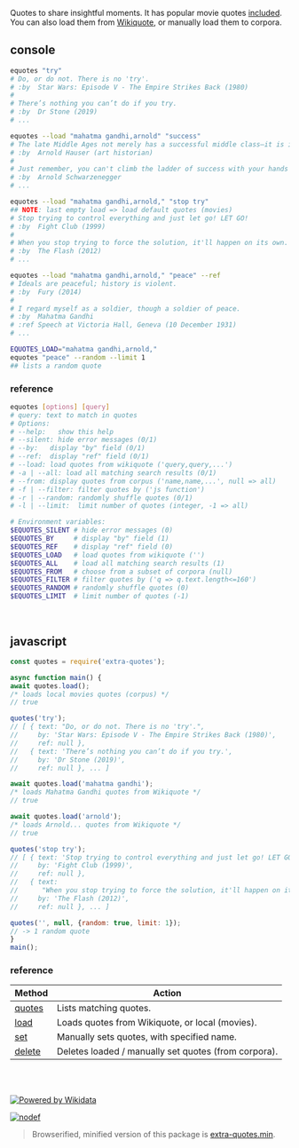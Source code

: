 Quotes to share insightful moments. It has popular movie quotes [included].
You can also load them from [Wikiquote], or manually load them to corpora.


## console

```bash
equotes "try"
# Do, or do not. There is no 'try'.
# :by  Star Wars: Episode V - The Empire Strikes Back (1980)
#
# There’s nothing you can’t do if you try.
# :by  Dr Stone (2019)
# ...

equotes --load "mahatma gandhi,arnold" "success"
# The late Middle Ages not merely has a successful middle class—it is in fact a middle-class period.
# :by  Arnold Hauser (art historian)
#
# Just remember, you can't climb the ladder of success with your hands in your pockets.
# :by  Arnold Schwarzenegger
# ...

equotes --load "mahatma gandhi,arnold," "stop try"
## NOTE: last empty load => load default quotes (movies)
# Stop trying to control everything and just let go! LET GO!
# :by  Fight Club (1999)
#
# When you stop trying to force the solution, it'll happen on its own.
# :by  The Flash (2012)
# ...

equotes --load "mahatma gandhi,arnold," "peace" --ref
# Ideals are peaceful; history is violent.
# :by  Fury (2014)
#
# I regard myself as a soldier, though a soldier of peace.
# :by  Mahatma Gandhi
# :ref Speech at Victoria Hall, Geneva (10 December 1931)
# ...

EQUOTES_LOAD="mahatma gandhi,arnold,"
equotes "peace" --random --limit 1
## lists a random quote
```

### reference

```bash
equotes [options] [query]
# query: text to match in quotes
# Options:
# --help:   show this help
# --silent: hide error messages (0/1)
# --by:   display "by" field (0/1)
# --ref:  display "ref" field (0/1)
# --load: load quotes from wikiquote ('query,query,...')
# -a | --all: load all matching search results (0/1)
# --from: display quotes from corpus ('name,name,...', null => all)
# -f | --filter: filter quotes by ('js function')
# -r | --random: randomly shuffle quotes (0/1)
# -l | --limit:  limit number of quotes (integer, -1 => all)

# Environment variables:
$EQUOTES_SILENT # hide error messages (0)
$EQUOTES_BY     # display "by" field (1)
$EQUOTES_REF    # display "ref" field (0)
$EQUOTES_LOAD   # load quotes from wikiquote ('')
$EQUOTES_ALL    # load all matching search results (1)
$EQUOTES_FROM   # choose from a subset of corpora (null)
$EQUOTES_FILTER # filter quotes by ('q => q.text.length<=160')
$EQUOTES_RANDOM # randomly shuffle quotes (0)
$EQUOTES_LIMIT  # limit number of quotes (-1)
```
<br>


## javascript

```javascript
const quotes = require('extra-quotes');

async function main() {
await quotes.load();
/* loads local movies quotes (corpus) */
// true

quotes('try');
// [ { text: "Do, or do not. There is no 'try'.",
//     by: 'Star Wars: Episode V - The Empire Strikes Back (1980)',
//     ref: null },
//   { text: 'There’s nothing you can’t do if you try.',
//     by: 'Dr Stone (2019)',
//     ref: null }, ... ]

await quotes.load('mahatma gandhi');
/* loads Mahatma Gandhi quotes from Wikiquote */
// true

await quotes.load('arnold');
/* loads Arnold... quotes from Wikiquote */
// true

quotes('stop try');
// [ { text: 'Stop trying to control everything and just let go! LET GO!',
//     by: 'Fight Club (1999)',
//     ref: null },
//   { text:
//      "When you stop trying to force the solution, it'll happen on its own.",
//     by: 'The Flash (2012)',
//     ref: null }, ... ]

quotes('', null, {random: true, limit: 1});
// -> 1 random quote
}
main();
```

### reference

| Method              | Action
|---------------------|-------
| [quotes]            | Lists matching quotes.
| [load]              | Loads quotes from Wikiquote, or local (movies).
| [set]               | Manually sets quotes, with specified name.
| [delete]            | Deletes loaded / manually set quotes (from corpora).

<br>
<br>

[![Powered by Wikidata][powered_by_wikidata_img]][powered_by_wikidata_url]

[![nodef](https://merferry.glitch.me/card/extra-quotes.svg)](https://nodef.github.io)

> Browserified, minified version of this package is [extra-quotes.min].

[quotes]: https://github.com/nodef/extra-quotes/wiki
[load]: https://github.com/nodef/extra-quotes/wiki/load
[set]: https://github.com/nodef/extra-quotes/wiki/set
[delete]: https://github.com/nodef/extra-quotes/wiki/delete
[Wikiquote]: https://en.wikiquote.org/wiki/Main_Page
[included]: https://github.com/nodef/extra-quotes/blob/master/index.csv
[powered_by_wikidata_img]: https://upload.wikimedia.org/wikipedia/commons/a/ae/Wikidata_Stamp_Rec_Dark.svg
[powered_by_wikidata_url]: https://www.wikidata.org/wiki/Wikidata:Data_access#Best_practices_to_follow
[extra-quotes.min]: https://www.npmjs.com/package/extra-quotes.min
